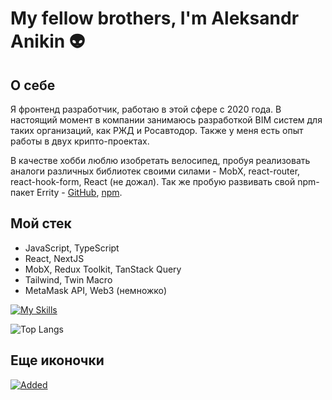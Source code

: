 # My fellow brothers, I'm Aleksandr Anikin 👽

## О себе

Я фронтенд разработчик, работаю в этой сфере с 2020 года. В настоящий момент в компании занимаюсь разработкой BIM систем для таких организаций, как РЖД и Росавтодор. Также у меня есть опыт работы в двух крипто-проектах.<br>

В качестве хобби люблю изобретать велосипед, пробуя реализовать аналоги различных библиотек своими силами - MobX, react-router, react-hook-form, React (не дожал). Так же пробую развивать свой npm-пакет Errity - [GitHub](https://github.com/arkpow1/errity), [npm](https://www.npmjs.com/package/errity).



## Мой стек

- JavaScript, TypeScript
- React, NextJS
- MobX, Redux Toolkit, TanStack Query
- Tailwind, Twin Macro
- MetaMask API, Web3 (немножко)

[![My Skills](https://skillicons.dev/icons?i=ts,js,nodejs,react,nextjs,redux,tailwind,jest,sass,styledcomponents,vite,webpack,bash,html,css&perline=5)](https://skillicons.dev)

![Top Langs](https://github-readme-stats.vercel.app/api/top-langs/?username=arkpow1&layout=compact&theme=radical)


## Еще иконочки
[![Added](https://skillicons.dev/icons?i=angular,solidjs,svelte,express,nginx,bun,electron,figma,md,mongodb,npm,yarn,postman)](https://skillicons.dev)




